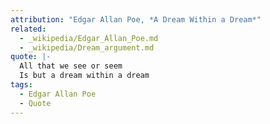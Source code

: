 ```yaml
---
attribution: "Edgar Allan Poe, *A Dream Within a Dream*"
related:
  - _wikipedia/Edgar_Allan_Poe.md
  - _wikipedia/Dream_argument.md
quote: |-
  All that we see or seem
  Is but a dream within a dream
tags:
  - Edgar Allan Poe
  - Quote
---
```


